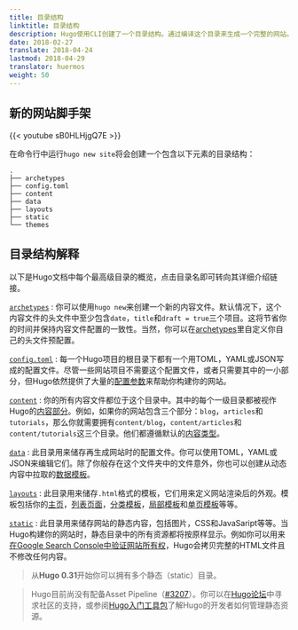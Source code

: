 ```yaml
---
title: 目录结构
linktitle: 目录结构
description: Hugo使用CLI创建了一个目录结构。通过编译这个目录来生成一个完整的网站。
date: 2018-02-27
translate: 2018-04-24
lastmod: 2018-04-29
translator: huermos
weight: 50
---
```


## 新的网站脚手架

{{< youtube sB0HLHjgQ7E >}}

在命令行中运行`hugo new site`将会创建一个包含以下元素的目录结构：

```
.
├── archetypes
├── config.toml
├── content
├── data
├── layouts
├── static
└── themes
```

## 目录结构解释

以下是Hugo文档中每个最高级目录的概览，点击目录名即可转向其详细介绍链接。

[`archetypes`](/content-management/archetypes/)
: 你可以使用`hugo new`来创建一个新的内容文件。默认情况下，这个内容文件的头文件中至少包含`date`，`title`和`draft = true`三个项目。这将节省你的时间并保持内容文件配置的一致性。当然，你可以在[archetypes](/content-management/archetypes/)里自定义你自己的头文件预配置。

[`config.toml`](/getting-started/configuration/)
: 每一个Hugo项目的根目录下都有一个用TOML，YAML或JSON写成的配置文件。尽管一些网站项目不需要这个配置文件，或者只需要其中的一小部分，但Hugo依然提供了大量的[配置参数](/getting-started/configuration/#配置参数)来帮助你构建你的网站。

[`content`](/content-management/organization/)
: 你的所有内容文件都位于这个目录中。其中的每个一级目录都被视作Hugo的[内容部分](/content-management/sections/)。例如，如果你的网站包含三个部分：`blog`，`articles`和`tutorials`，那么你就需要拥有`content/blog`，`content/articles`和`content/tutorials`这三个目录。他们都遵循默认的[内容类型](/content-management/types/)。

[`data`](/templates/data-templates/)
: 此目录用来储存再生成网站时的配置文件。你可以使用TOML，YAML或JSON来编辑它们。除了你般存在这个文件夹中的文件意外，你也可以创建从动态内容中拉取的[数据模板](/templates/data-templates/)。

[`layouts`](/templates/)
: 此目录用来储存`.html`格式的模板，它们用来定义网站渲染后的外观。模板包括你的[主页](/templates/homepage/)，[列表页面](/templates/list/)，[分类模板](templates/taxonomy-templates/)，[局部模板](/templates/partials/)和[单页模板](/templates/single-page-templates/)等等。

[`static`](/content-management/static-files/)
: 此目录用来储存网站的静态内容，包括图片，CSS和JavaSaript等等。当Hugo构建你的网站时，静态目录中的所有资源都将按原样显示。例如你可以用来[在Google Search Console中验证网站所有权](https://support.google.com/analytics/answer/1142414)，Hugo会拷贝完整的HTML文件且不修改任何内容。

> 从**Hugo 0.31**开始你可以拥有多个静态（static）目录。

> Hugo目前尚没有配备Asset Pipeline（[#3207](https://github.com/gohugoio/hugo/issues/3207)）。你可以在[Hugo论坛](https://discourse.gohugo.io)中寻求社区的支持，或参阅[Hugo入门工具包](/tools/starter-kits/)了解Hugo的开发者如何管理静态资源。